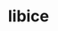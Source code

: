 ---
title: "libice"
layout: cache
categories: [package, develop]
meta: {"versions": ["1.0.9", "1.1.1"], "compilers": ["gcc@=11.1.0", "gcc@=11.4.0", "gcc@=13.2.0", "gcc@=9.4.0", "oneapi@=2024.2.1"], "oss": ["ubuntu20.04", "ubuntu22.04", "ubuntu24.04"], "platforms": ["linux"], "targets": ["neoverse_v1", "ppc64le", "x86_64_v3"], "stacks": ["data-vis-sdk", "e4s", "e4s-neoverse_v1", "e4s-oneapi", "e4s-power", "e4s-rocm-external", "gpu-tests", "hep", "ml-linux-x86_64-rocm", "root"], "num_specs": 19, "num_specs_by_stack": {"root": 19, "e4s-power": 3, "data-vis-sdk": 3, "gpu-tests": 3, "e4s-neoverse_v1": 1, "hep": 3, "e4s": 3, "e4s-rocm-external": 3, "e4s-oneapi": 3, "ml-linux-x86_64-rocm": 3}}
spec_details: [{"hash": "ozyxbkave6dtg62msvzrb2lgckd6ce5f", "compiler": "gcc@=9.4.0", "versions": ["1.1.1"], "os": "ubuntu20.04", "platform": "linux", "target": "ppc64le", "variants": ["build_system=autotools"], "stacks": ["root", "e4s-power"], "size": "-", "tarball": "https://binaries.spack.io/develop/build_cache/linux-ubuntu20.04-ppc64le/gcc-9.4.0/libice-1.1.1/linux-ubuntu20.04-ppc64le-gcc-9.4.0-libice-1.1.1-ozyxbkave6dtg62msvzrb2lgckd6ce5f.spack"}, {"hash": "kso7hvo3kzqsgjjc7ykfwkvejp6won6b", "compiler": "gcc@=9.4.0", "versions": ["1.1.1"], "os": "ubuntu20.04", "platform": "linux", "target": "ppc64le", "variants": ["build_system=autotools"], "stacks": ["root", "e4s-power"], "size": "-", "tarball": "https://binaries.spack.io/develop/build_cache/linux-ubuntu20.04-ppc64le/gcc-9.4.0/libice-1.1.1/linux-ubuntu20.04-ppc64le-gcc-9.4.0-libice-1.1.1-kso7hvo3kzqsgjjc7ykfwkvejp6won6b.spack"}, {"hash": "zuoqlwzxdjodqmsd4t7uqmzb6cpwadn6", "compiler": "gcc@=9.4.0", "versions": ["1.1.1"], "os": "ubuntu20.04", "platform": "linux", "target": "ppc64le", "variants": ["build_system=autotools"], "stacks": ["root", "e4s-power"], "size": "-", "tarball": "https://binaries.spack.io/develop/build_cache/linux-ubuntu20.04-ppc64le/gcc-9.4.0/libice-1.1.1/linux-ubuntu20.04-ppc64le-gcc-9.4.0-libice-1.1.1-zuoqlwzxdjodqmsd4t7uqmzb6cpwadn6.spack"}, {"hash": "isytmfz5dzwyewpgj5xqjnpssr4noh2k", "compiler": "gcc@=11.1.0", "versions": ["1.1.1"], "os": "ubuntu20.04", "platform": "linux", "target": "x86_64_v3", "variants": ["build_system=autotools"], "stacks": ["root", "data-vis-sdk"], "size": "-", "tarball": "https://binaries.spack.io/develop/build_cache/linux-ubuntu20.04-x86_64_v3/gcc-11.1.0/libice-1.1.1/linux-ubuntu20.04-x86_64_v3-gcc-11.1.0-libice-1.1.1-isytmfz5dzwyewpgj5xqjnpssr4noh2k.spack"}, {"hash": "v4ii7vbr5leg6rixueffndwrv5ftvrnw", "compiler": "gcc@=11.1.0", "versions": ["1.1.1"], "os": "ubuntu20.04", "platform": "linux", "target": "x86_64_v3", "variants": ["build_system=autotools"], "stacks": ["root", "data-vis-sdk"], "size": "-", "tarball": "https://binaries.spack.io/develop/build_cache/linux-ubuntu20.04-x86_64_v3/gcc-11.1.0/libice-1.1.1/linux-ubuntu20.04-x86_64_v3-gcc-11.1.0-libice-1.1.1-v4ii7vbr5leg6rixueffndwrv5ftvrnw.spack"}, {"hash": "7gkzcmknkjeu7zwwxaybi7j7brfotloy", "compiler": "gcc@=11.1.0", "versions": ["1.1.1"], "os": "ubuntu20.04", "platform": "linux", "target": "x86_64_v3", "variants": ["build_system=autotools"], "stacks": ["root", "data-vis-sdk"], "size": "-", "tarball": "https://binaries.spack.io/develop/build_cache/linux-ubuntu20.04-x86_64_v3/gcc-11.1.0/libice-1.1.1/linux-ubuntu20.04-x86_64_v3-gcc-11.1.0-libice-1.1.1-7gkzcmknkjeu7zwwxaybi7j7brfotloy.spack"}, {"hash": "quahirvjl5pdeeaax2wrulhtuiziqsri", "compiler": "gcc@=11.1.0", "versions": ["1.0.9"], "os": "ubuntu20.04", "platform": "linux", "target": "x86_64_v3", "variants": ["build_system=autotools"], "stacks": ["gpu-tests", "root"], "size": "-", "tarball": "https://binaries.spack.io/develop/build_cache/linux-ubuntu20.04-x86_64_v3/gcc-11.1.0/libice-1.0.9/linux-ubuntu20.04-x86_64_v3-gcc-11.1.0-libice-1.0.9-quahirvjl5pdeeaax2wrulhtuiziqsri.spack"}, {"hash": "w6xjedp6s3pa2r263sokck43vszmadvb", "compiler": "gcc@=11.1.0", "versions": ["1.0.9"], "os": "ubuntu20.04", "platform": "linux", "target": "x86_64_v3", "variants": ["build_system=autotools"], "stacks": ["gpu-tests", "root"], "size": "-", "tarball": "https://binaries.spack.io/develop/build_cache/linux-ubuntu20.04-x86_64_v3/gcc-11.1.0/libice-1.0.9/linux-ubuntu20.04-x86_64_v3-gcc-11.1.0-libice-1.0.9-w6xjedp6s3pa2r263sokck43vszmadvb.spack"}, {"hash": "y3t5lniujgzdfgdicjro5kofucsbhnys", "compiler": "gcc@=11.1.0", "versions": ["1.0.9"], "os": "ubuntu20.04", "platform": "linux", "target": "x86_64_v3", "variants": ["build_system=autotools"], "stacks": ["gpu-tests", "root"], "size": "-", "tarball": "https://binaries.spack.io/develop/build_cache/linux-ubuntu20.04-x86_64_v3/gcc-11.1.0/libice-1.0.9/linux-ubuntu20.04-x86_64_v3-gcc-11.1.0-libice-1.0.9-y3t5lniujgzdfgdicjro5kofucsbhnys.spack"}, {"hash": "5eydyuamebd3uxr5rvqnkq7wdvz536ha", "compiler": "gcc@=11.4.0", "versions": ["1.1.1"], "os": "ubuntu22.04", "platform": "linux", "target": "neoverse_v1", "variants": ["build_system=autotools"], "stacks": ["root", "e4s-neoverse_v1"], "size": "-", "tarball": "https://binaries.spack.io/develop/build_cache/linux-ubuntu22.04-neoverse_v1/gcc-11.4.0/libice-1.1.1/linux-ubuntu22.04-neoverse_v1-gcc-11.4.0-libice-1.1.1-5eydyuamebd3uxr5rvqnkq7wdvz536ha.spack"}, {"hash": "3biwnd6xby7zqkhcvt2zpgbwa4xl7opv", "compiler": "gcc@=11.4.0", "versions": ["1.1.1"], "os": "ubuntu22.04", "platform": "linux", "target": "x86_64_v3", "variants": ["build_system=autotools"], "stacks": ["hep", "e4s", "root", "e4s-rocm-external"], "size": "-", "tarball": "https://binaries.spack.io/develop/build_cache/linux-ubuntu22.04-x86_64_v3/gcc-11.4.0/libice-1.1.1/linux-ubuntu22.04-x86_64_v3-gcc-11.4.0-libice-1.1.1-3biwnd6xby7zqkhcvt2zpgbwa4xl7opv.spack"}, {"hash": "zrbobjsescrjta32li7dbgc2zqnetgpy", "compiler": "gcc@=11.4.0", "versions": ["1.1.1"], "os": "ubuntu22.04", "platform": "linux", "target": "x86_64_v3", "variants": ["build_system=autotools"], "stacks": ["hep", "e4s", "root", "e4s-rocm-external"], "size": "-", "tarball": "https://binaries.spack.io/develop/build_cache/linux-ubuntu22.04-x86_64_v3/gcc-11.4.0/libice-1.1.1/linux-ubuntu22.04-x86_64_v3-gcc-11.4.0-libice-1.1.1-zrbobjsescrjta32li7dbgc2zqnetgpy.spack"}, {"hash": "zrisjsfcystrkkal5osi4h4elagzyh5k", "compiler": "gcc@=11.4.0", "versions": ["1.1.1"], "os": "ubuntu22.04", "platform": "linux", "target": "x86_64_v3", "variants": ["build_system=autotools"], "stacks": ["hep", "e4s", "root", "e4s-rocm-external"], "size": "-", "tarball": "https://binaries.spack.io/develop/build_cache/linux-ubuntu22.04-x86_64_v3/gcc-11.4.0/libice-1.1.1/linux-ubuntu22.04-x86_64_v3-gcc-11.4.0-libice-1.1.1-zrisjsfcystrkkal5osi4h4elagzyh5k.spack"}, {"hash": "42wbza5u45gxgtde4v7dowxahmslwxzh", "compiler": "oneapi@=2024.2.1", "versions": ["1.1.1"], "os": "ubuntu22.04", "platform": "linux", "target": "x86_64_v3", "variants": ["build_system=autotools"], "stacks": ["e4s-oneapi", "root"], "size": "-", "tarball": "https://binaries.spack.io/develop/build_cache/linux-ubuntu22.04-x86_64_v3/oneapi-2024.2.1/libice-1.1.1/linux-ubuntu22.04-x86_64_v3-oneapi-2024.2.1-libice-1.1.1-42wbza5u45gxgtde4v7dowxahmslwxzh.spack"}, {"hash": "vmf22lq53u5tptxtnmgbzx72n6fydhsk", "compiler": "oneapi@=2024.2.1", "versions": ["1.1.1"], "os": "ubuntu22.04", "platform": "linux", "target": "x86_64_v3", "variants": ["build_system=autotools"], "stacks": ["e4s-oneapi", "root"], "size": "-", "tarball": "https://binaries.spack.io/develop/build_cache/linux-ubuntu22.04-x86_64_v3/oneapi-2024.2.1/libice-1.1.1/linux-ubuntu22.04-x86_64_v3-oneapi-2024.2.1-libice-1.1.1-vmf22lq53u5tptxtnmgbzx72n6fydhsk.spack"}, {"hash": "cmvzozgwi4z6474tmfacuvaxors43aue", "compiler": "oneapi@=2024.2.1", "versions": ["1.1.1"], "os": "ubuntu22.04", "platform": "linux", "target": "x86_64_v3", "variants": ["build_system=autotools"], "stacks": ["e4s-oneapi", "root"], "size": "-", "tarball": "https://binaries.spack.io/develop/build_cache/linux-ubuntu22.04-x86_64_v3/oneapi-2024.2.1/libice-1.1.1/linux-ubuntu22.04-x86_64_v3-oneapi-2024.2.1-libice-1.1.1-cmvzozgwi4z6474tmfacuvaxors43aue.spack"}, {"hash": "5kence4tv7kehghducqd5xjolfvqd3zq", "compiler": "gcc@=13.2.0", "versions": ["1.1.1"], "os": "ubuntu24.04", "platform": "linux", "target": "x86_64_v3", "variants": ["build_system=autotools"], "stacks": ["ml-linux-x86_64-rocm", "root"], "size": "-", "tarball": "https://binaries.spack.io/develop/build_cache/linux-ubuntu24.04-x86_64_v3/gcc-13.2.0/libice-1.1.1/linux-ubuntu24.04-x86_64_v3-gcc-13.2.0-libice-1.1.1-5kence4tv7kehghducqd5xjolfvqd3zq.spack"}, {"hash": "jot6k26cqxxgrvvlezjvu4dshuc3almy", "compiler": "gcc@=13.2.0", "versions": ["1.1.1"], "os": "ubuntu24.04", "platform": "linux", "target": "x86_64_v3", "variants": ["build_system=autotools"], "stacks": ["ml-linux-x86_64-rocm", "root"], "size": "-", "tarball": "https://binaries.spack.io/develop/build_cache/linux-ubuntu24.04-x86_64_v3/gcc-13.2.0/libice-1.1.1/linux-ubuntu24.04-x86_64_v3-gcc-13.2.0-libice-1.1.1-jot6k26cqxxgrvvlezjvu4dshuc3almy.spack"}, {"hash": "itbslfpdsev5zbndhw3ot2juvoybrukp", "compiler": "gcc@=13.2.0", "versions": ["1.1.1"], "os": "ubuntu24.04", "platform": "linux", "target": "x86_64_v3", "variants": ["build_system=autotools"], "stacks": ["ml-linux-x86_64-rocm", "root"], "size": "-", "tarball": "https://binaries.spack.io/develop/build_cache/linux-ubuntu24.04-x86_64_v3/gcc-13.2.0/libice-1.1.1/linux-ubuntu24.04-x86_64_v3-gcc-13.2.0-libice-1.1.1-itbslfpdsev5zbndhw3ot2juvoybrukp.spack"}]
---